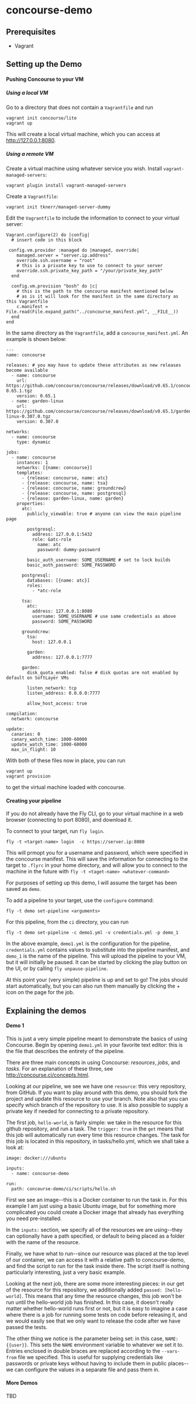 # concourse-demo

## Prerequisites
* Vagrant

## Setting up the Demo
#### Pushing Concourse to your VM
##### Using a local VM
Go to a directory that does not contain a `Vagrantfile` and run
```
vagrant init concourse/lite
vagrant up
```

This will create a local virtual machine, which you can access at http://127.0.0.1:8080.
##### Using a remote VM
Create a virtual machine using whatever service you wish.
Install `vagrant-managed-servers`:
```
vagrant plugin install vagrant-managed-servers
```
Create a `Vagrantfile`:
```
vagrant init tknerr/managed-server-dummy
```
Edit the `Vagrantfile` to include the information to connect to your virtual server:
```
Vagrant.configure(2) do |config|
  # insert code in this block
  
 config.vm.provider :managed do |managed, override|
    managed.server = "server.ip.address"
    override.ssh.username = "root"
    # this is a private key to use to connect to your server
    override.ssh.private_key_path = "/your/private_key_path"
  end
  
  config.vm.provision "bosh" do |c|
    # this is the path to the concourse manifest mentioned below
    # as is it will look for the manifest in the same directory as this Vagrantfile
    c.manifest = File.read(File.expand_path("../concourse_manifest.yml", __FILE__))
  end
end
```
In the same directory as the `Vagrantfile`, add a `concourse_manifest.yml`. An example is shown below:
```
---
name: concourse

releases: # you may have to update these attributes as new releases become available
  - name: concourse
    url: https://github.com/concourse/concourse/releases/download/v0.65.1/concourse-0.65.1.tgz
    version: 0.65.1
  - name: garden-linux
    url: https://github.com/concourse/concourse/releases/download/v0.65.1/garden-linux-0.307.0.tgz
    version: 0.307.0

networks:
  - name: concourse
    type: dynamic

jobs:
  - name: concourse
    instances: 1
    networks: [{name: concourse}]
    templates:
      - {release: concourse, name: atc}
      - {release: concourse, name: tsa}
      - {release: concourse, name: groundcrew}
      - {release: concourse, name: postgresql}
      - {release: garden-linux, name: garden}
    properties:
      atc:
        publicly_viewable: true # anyone can view the main pipeline page

        postgresql:
          address: 127.0.0.1:5432
          role: &atc-role
            name: atc
            password: dummy-password

        basic_auth_username: SOME_USERNAME # set to lock builds
        basic_auth_password: SOME_PASSWORD

      postgresql:
        databases: [{name: atc}]
        roles:
          - *atc-role

      tsa:
        atc:
          address: 127.0.0.1:8080
          username: SOME_USERNAME # use same credentials as above
          password: SOME_PASSWORD

      groundcrew:
        tsa:
          host: 127.0.0.1

        garden:
          address: 127.0.0.1:7777

      garden:
        disk_quota_enabled: false # disk quotas are not enabled by default on SoftLayer VMs

        listen_network: tcp
        listen_address: 0.0.0.0:7777

        allow_host_access: true

compilation:
  network: concourse

update:
  canaries: 0
  canary_watch_time: 1000-60000
  update_watch_time: 1000-60000
  max_in_flight: 10
```
With both of these files now in place, you can run
```
vagrant up
vagrant provision
```
to get the virtual machine loaded with concourse.
#### Creating your pipeline
If you do not already have the Fly CLI, go to your virtual machine in a web browser (connecting to port 8080), and download it.

To connect to your target, run `fly login`.
```
fly -t <target-name> login  -c https://server.ip:8080
```
This will prmopt you for a username and password, which were specified in the concourse manifest.
This will save the information for connecting to the target to `.flyrc` in your home directory,
and will allow you to connect to the machine in the future with `fly -t <taget-name> <whatever-command>`

For purposes of setting up this demo, I will assume the target has been saved as `demo`.

To add a pipeline to your target, use the `configure` command:
```
fly -t demo set-pipeline <arguments>
```
For this pipeline, from the `ci` directory, you can run
```
fly -t demo set-pipeline -c demo1.yml -v credentials.yml -p demo_1
```
In the above example, `demo1.yml` is the configuration for the pipeline, `credentials.yml` contains values to substitute into
the pipeline manifest, and `demo_1` is the name of the pipeline.
This will upload the pipeline to your VM, but it will initially be paused. It can be started by clicking the play button on
the UI, or by calling `fly unpause-pipeline`.

At this point your (very simple) pipeline is up and set to go! The jobs should start automatically, but you can also run them
manually by clicking the + icon on the page for the job.

## Explaining the demos
#### Demo 1
This is just a very simple pipeline meant to demonstrate the basics of using Concourse.
Begin by opening `demo1.yml` in your favorite text editor: this is the file that describes the entirety of the pipeline.

There are three main concepts in using Concourse: *resources*, *jobs*, and *tasks*. For an explanation of these three,
see http://concourse.ci/concepts.html.

Looking at our pipeline, we see we have one `resource`: this very repository, from GitHub. If you want to play around with
this demo, you should fork the project and update this resource to use your branch. Note also that you can specify which
branch of the repository to use. It is also possible to supply a private key if needed for connecting to a private repository.

The first job, `hello-world`, is fairly simple: we take in the resource for this github repository, and run a task. The
`trigger: true` in the `get` means that this job will automatically run every time this resource changes.
The task for this job is located in this repository, in tasks/hello.yml, which we shall take a look at:
```
image: docker:///ubuntu

inputs:
  - name: concourse-demo

run:
  path: concourse-demo/ci/scripts/hello.sh
```
First we see an image--this is a Docker container to run the task in. For this example I am just using a basic Ubuntu image,
but for something more complicated you could create a Docker image that already has everything you need pre-installed.

In the `inputs:` section, we specify all of the resources we are using--they can optionally have a path specified, or default
to being placed as a folder with the name of the resource.

Finally, we have what to run--since our resource was placed at the top level of our container, we can access it with a relative
path to concourse-demo, and find the script to run for the task inside there. The script itself is nothing particularly
interesting, just a very basic example.

Looking at the next job, there are some more interesting pieces: in our get of the resource for this repository, we additionally
added `passed: [hello-world]`. This means that any time the resource changes, this job won't be run until the hello-world job
has finished. In this case, it doesn't really matter whether hello-world runs first or not, but it is easy to imagine a case
where there is a job for running some tests on code before releasing it, and we would easily see that we only want to release
the code after we have passed the tests.

The other thing we notice is the parameter being set: in this case, `NAME: {{user}}`. This sets the `NAME` environment variable
to whatever we set it to. Entries enclosed in double braces are replaced according to the `--vars-from` file we specified. This
is useful for supplying credentials like passwords or private keys without having to include them in public places--we can
configure the values in a separate file and pass them in.

#### More Demos
TBD
